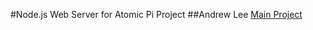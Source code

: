 #Node.js Web Server for Atomic Pi Project
##Andrew Lee
[Main Project](https://github.com/gilgameshskytrooper/AtomicClock)